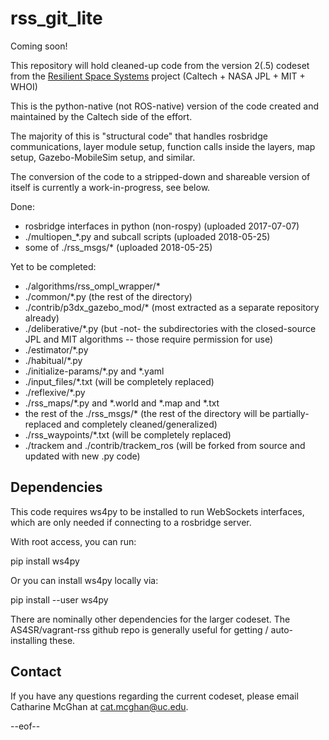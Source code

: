 # rss_git_lite
Coming soon!

This repository will hold cleaned-up code from the version 2(.5) codeset from the [Resilient Space Systems](http://kiss.caltech.edu/techdev/systems/systems.html) project (Caltech + NASA JPL + MIT + WHOI)

This is the python-native (not ROS-native) version of the code created and maintained by the Caltech side of the effort.

The majority of this is "structural code" that handles rosbridge communications, layer module setup, function calls inside the layers, map setup, Gazebo-MobileSim setup, and similar.

The conversion of the code to a stripped-down and shareable version of itself is currently a work-in-progress, see below.

Done:
* rosbridge interfaces in python (non-rospy) (uploaded 2017-07-07)
* ./multiopen_*.py and subcall scripts (uploaded 2018-05-25)
* some of ./rss_msgs/* (uploaded 2018-05-25)

Yet to be completed:
* ./algorithms/rss_ompl_wrapper/*
* ./common/*.py (the rest of the directory)
* ./contrib/p3dx_gazebo_mod/* (most extracted as a separate repository already)
* ./deliberative/*.py (but -not- the subdirectories with the closed-source JPL and MIT algorithms -- those require permission for use)
* ./estimator/*.py
* ./habitual/*.py
* ./initialize-params/*.py and *.yaml
* ./input_files/*.txt (will be completely replaced)
* ./reflexive/*.py
* ./rss_maps/*.py and *.world and *.map and *.txt
* the rest of the ./rss_msgs/* (the rest of the directory will be partially-replaced and completely cleaned/generalized)
* ./rss_waypoints/*.txt (will be completely replaced)
* ./trackem and ./contrib/trackem_ros (will be forked from source and updated with new .py code)


Dependencies
------------

This code requires ws4py to be installed to run WebSockets interfaces, which are
only needed if connecting to a rosbridge server.

With root access, you can run:

  pip install ws4py

Or you can install ws4py locally via:

  pip install --user ws4py

There are nominally other dependencies for the larger codeset. The AS4SR/vagrant-rss github repo is generally useful for getting / auto-installing these.


Contact
-------

If you have any questions regarding the current codeset, please email Catharine
McGhan at <cat.mcghan@uc.edu>.

--eof--
